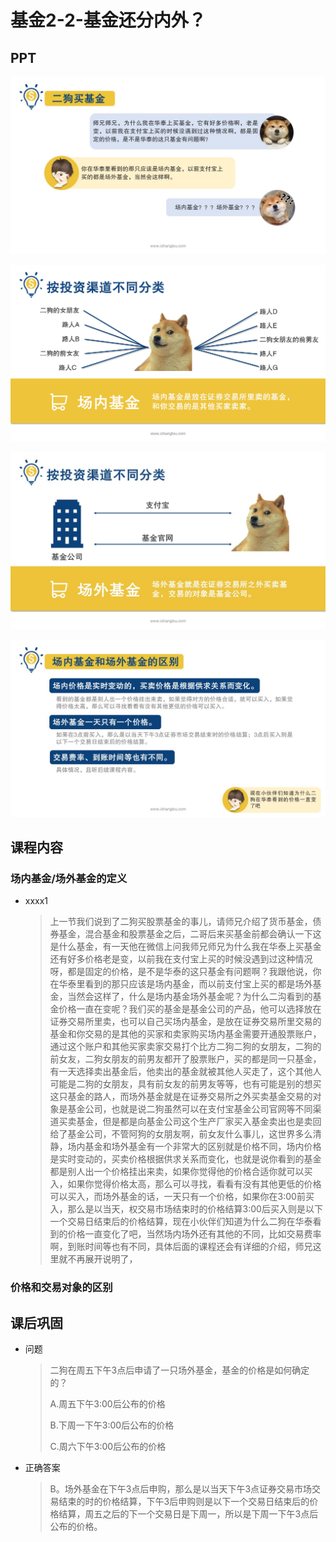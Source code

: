 # 基金2-2-基金还分内外？

## PPT

![，课程ppt](assets/2-2-1.jpeg)

![课程ppt](assets/2-2-2.jpeg)

![课程ppt](assets/2-2-3.jpeg)

![课程ppt](assets/2-2-4.jpeg)

## 课程内容

### 场内基金/场外基金的定义

- xxxx1

  > 上一节我们说到了二狗买股票基金的事儿，请师兄介绍了货币基金，债券基金，混合基金和股票基金之后，二哥后来买基金前都会确认一下这是什么基金，有一天他在微信上问我师兄师兄为什么我在华泰上买基金还有好多价格老是变，以前我在支付宝上买的时候没遇到过这种情况呀，都是固定的价格，是不是华泰的这只基金有问题啊？我跟他说，你在华泰里看到的那只应该是场内基金，而以前支付宝上买的都是场外基金，当然会这样了，什么是场内基金场外基金呢？为什么二沟看到的基金价格一直在变呢？我们买的基金是基金公司的产品，他可以选择放在证券交易所里卖，也可以自己买场内基金，是放在证券交易所里交易的基金和你交易的是其他的买家和卖家购买场内基金需要开通股票账户，通过这个账户和其他买家卖家交易打个比方二狗二狗的女朋友，二狗的前女友，二狗女朋友的前男友都开了股票账户，买的都是同一只基金，有一天选择卖出基金后，他卖出的基金就被其他人买走了，这个其他人可能是二狗的女朋友，具有前女友的前男友等等，也有可能是别的想买这只基金的路人，而场外基金就是在证券交易所之外买卖基金交易的对象是基金公司，也就是说二狗虽然可以在支付宝基金公司官网等不同渠道买卖基金，但是都是向基金公司这个生产厂家买入基金卖出也是卖回给了基金公司，不管阿狗的女朋友啊，前女友什么事儿，这世界多么清静，场内基金和场外基金有一个非常大的区别就是价格不同，场内价格是实时变动的，买卖价格根据供求关系而变化，也就是说你看到的基金都是别人出一个价格挂出来卖，如果你觉得他的价格合适你就可以买入，如果你觉得价格太高，那么可以寻找，看看有没有其他更低的价格可以买入，而场外基金的话，一天只有一个价格，如果你在3:00前买入，那么是以当天，权交易市场结束时的价格结算3:00后买入则是以下一个交易日结束后的价格结算，现在小伙伴们知道为什么二狗在华泰看到的价格一直变化了吧，当然场内场外还有其他的不同，比如交易费率啊，到账时间等也有不同，具体后面的课程还会有详细的介绍，师兄这里就不再展开说明了，

### 价格和交易对象的区别



## 课后巩固

- 问题

  > 二狗在周五下午3点后申请了一只场外基金，基金的价格是如何确定的？
  >
  > A.周五下午3:00后公布的价格
  >
  > B.下周一下午3:00后公布的价格
  >
  > C.周六下午3:00后公布的价格

- 正确答案

  > B。场外基金在下午3点后申购，那么是以当天下午3点证券交易市场交易结束的时的价格结算，下午3后申购则是以下一个交易日结束后的价格结算，周五之后的下一个交易日是下周一，所以是下周一下午3点后公布的价格。